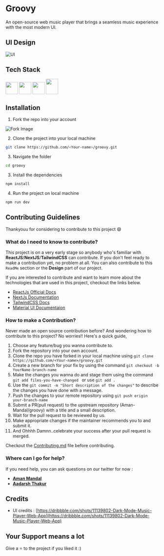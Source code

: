 # Groovy

An open-source web music player that brings a seamless music experience with the most modern UI.

## UI Design

![UI](https://i.imgur.com/z0xoIWh.png)

## Tech Stack

<div align="left">
<img src="https://cdn.jsdelivr.net/gh/devicons/devicon/icons/react/react-original.svg" width=40 height=40/>
<img src="https://cdn.jsdelivr.net/gh/devicons/devicon/icons/nextjs/nextjs-original.svg" width=40 height=40 />
<img src="https://cdn.jsdelivr.net/gh/devicons/devicon/icons/tailwindcss/tailwindcss-plain.svg"  width=40 height=40/>
<img src="https://cdn.jsdelivr.net/gh/devicons/devicon/icons/materialui/materialui-original.svg" width=40 height=50/>
</div>

## Installation

1. Fork the repo into your account

![Fork Image](https://i.imgur.com/mNw6zxu.png)

2. Clone the project into your local machine

```sh
git clone https://github.com/<Your-name>/groovy.git
```

3. Navigate the folder

```sh
cd groovy
```

3. Install the dependencies

```sh
npm install
```

4. Run the project on local machine

```sh
npm run dev
```

## Contributing Guidelines

Thankyouu for considering to contribute to this project 😄

### What do I need to know to contribute?

This project is on a very early stage so anybody who's familiar with **ReactJS**/**NextJS**/**TailwindCSS** can contribute. If you don't feel ready to make a contribution yet, no problem at all. You can also contribute to this `ReadMe` section or the **Design** part of our project.

If you are interested to contribute and want to learn more about the technologies that are used in this project, checkout the links below.

- [ReactJs Official Docs](https://reactjs.org/docs/getting-started.html)
- [NextJs Documentation](https://nextjs.org/docs/getting-started)
- [TailwindCSS Docs](https://tailwindcss.com/docs/installation)
- [Material UI Documentaion](https://mui.com/material-ui/getting-started/overview/)

### How to make a Contribution?

Never made an open source contribution before? And wondering how to contribute to this project?
No worries!! Here's a quick guide,

1. Choose any feature/bug you wanna contribute to.
2. Fork the repository into your own account.
3. Clone the repo you have forked in your local machine using `git clone https://github.com/<Your-name>/groovy.git`
4. Create a new branch for your fix by using the command `git checkout -b YourName-branch-name `
5. Make the changes you wanna do and stage them using the command `git add files-you-have-changed ` or use `git add .`
6. Use the `git commit -m "Short description of the changes"` to describe the changes you have done with a message.
7. Push the changes to your remote repository using `git push origin your-branch-name`
8. Submit a PR(pull request) to the upstream repository (Aman-Mandal/groovy) with a title and a small description.
9. Wait for the pull request to be reviewed by us.
10. Make appropriate changes if the maintainer recommends you to and submit it.
11. And Ohhhh Damnn..celebrate your success after your pull request is merged.

Checkout the [Contributing.md](CONTRIBUTING.md) file before contributing.

### Where can I go for help?

If you need help, you can ask questions on our twitter for now :

- [**Aman Mandal**](https://twitter.com/AmanMandal_)
- [**Aadarsh Thakur**](https://twitter.com/Aadarsh805)

## Credits

- UI credits : [https://dribbble.com/shots/11139802-Dark-Mode-Music-Player-Web-App](https://dribbble.com/shots/11139802-Dark-Mode-Music-Player-Web-App)


## Your Support means a lot

Give a ⭐ to the project if you liked it :)
